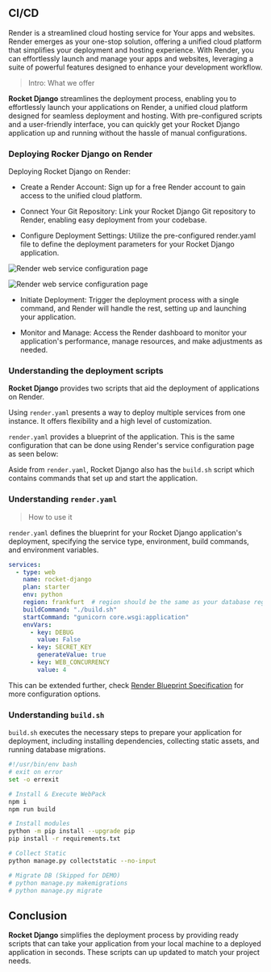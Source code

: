 ## CI/CD

Render is a streamlined cloud hosting service for Your apps and websites. Render emerges as your one-stop solution, offering a unified cloud platform that simplifies your deployment and hosting experience. With Render, you can effortlessly launch and manage your apps and websites, leveraging a suite of powerful features designed to enhance your development workflow.

> Intro: What we offer

**Rocket Django** streamlines the deployment process, enabling you to effortlessly launch your applications on Render, a unified cloud platform designed for seamless deployment and hosting. With pre-configured scripts and a user-friendly interface, you can quickly get your Rocket Django application up and running without the hassle of manual configurations.


### Deploying Rocker Django on Render

Deploying Rocket Django on Render:

- Create a Render Account: Sign up for a free Render account to gain access to the unified cloud platform.

- Connect Your Git Repository: Link your Rocket Django Git repository to Render, enabling easy deployment from your codebase.

- Configure Deployment Settings: Utilize the pre-configured render.yaml file to define the deployment parameters for your Rocket Django application.

![Render web service configuration page](https://github.com/app-generator/rocket-django/assets/51070104/8db2e54a-f609-4149-ab0e-7d7051d8baff)

![Render web service configuration page](https://github.com/app-generator/rocket-django/assets/51070104/6ecc3ae2-2289-4000-aaa3-4a464f116973)

- Initiate Deployment: Trigger the deployment process with a single command, and Render will handle the rest, setting up and launching your application.

- Monitor and Manage: Access the Render dashboard to monitor your application's performance, manage resources, and make adjustments as needed.


### Understanding the deployment scripts

**Rocket Django** provides two scripts that aid the deployment of applications on Render.

Using `render.yaml` presents a way to deploy multiple services from one instance. It offers flexibility and a high level of customization.

`render.yaml` provides a blueprint of the application. This is the same configuration that can be done using Render's service configuration page as seen below:

Aside from `render.yaml`, Rocket Django also has the `build.sh` script which contains commands that set up and start the application.


### Understanding `render.yaml`

> How to use it

`render.yaml` defines the blueprint for your Rocket Django application's deployment, specifying the service type, environment, build commands, and environment variables.

```yaml
services:
  - type: web
    name: rocket-django
    plan: starter
    env: python
    region: frankfurt  # region should be the same as your database region.
    buildCommand: "./build.sh"
    startCommand: "gunicorn core.wsgi:application"
    envVars:
      - key: DEBUG
        value: False
      - key: SECRET_KEY
        generateValue: true
      - key: WEB_CONCURRENCY
        value: 4
```

This can be extended further, check [Render Blueprint Specification](https://render.com/docs/blueprint-spec) for more configuration options.


### Understanding `build.sh`
`build.sh` executes the necessary steps to prepare your application for deployment, including installing dependencies, collecting static assets, and running database migrations.

```bash
#!/usr/bin/env bash
# exit on error
set -o errexit

# Install & Execute WebPack 
npm i
npm run build

# Install modules 
python -m pip install --upgrade pip
pip install -r requirements.txt

# Collect Static
python manage.py collectstatic --no-input

# Migrate DB (Skipped for DEMO)
# python manage.py makemigrations
# python manage.py migrate
```

## Conclusion
**Rocket Django** simplifies the deployment process by providing ready scripts that can take your application from your local machine to a deployed application in seconds. These scripts can up updated to match your project needs.
